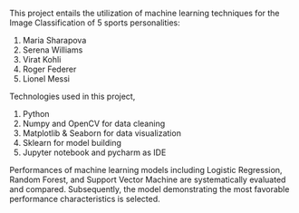 This project entails the utilization of machine learning techniques for the Image Classification of 5 sports personalities:
1) Maria Sharapova
2) Serena Williams
3) Virat Kohli
4) Roger Federer
5) Lionel Messi

Technologies used in this project,
1. Python
2. Numpy and OpenCV for data cleaning
3. Matplotlib & Seaborn for data visualization
4. Sklearn for model building
5. Jupyter notebook and pycharm as IDE

Performances of machine learning models including Logistic Regression, Random Forest, and Support Vector Machine are systematically evaluated and compared. Subsequently, the model demonstrating the most favorable performance characteristics is selected.

